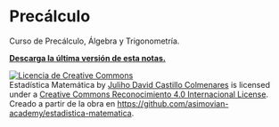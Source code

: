 # Precálculo
 Curso de Precálculo, Álgebra y Trigonometría.

**[Descarga la última versión de esta notas.](https://github.com/optimum-academy/precalculo/blob/main/latex/%5BPrec%C3%A1lculo%5D.pdf)**

<a rel="license" href="http://creativecommons.org/licenses/by/4.0/"><img alt="Licencia de Creative Commons" style="border-width:0" src="https://i.creativecommons.org/l/by/4.0/88x31.png" /></a><br /><span xmlns:dct="http://purl.org/dc/terms/" property="dct:title">Estadística Matemática</span> by <a xmlns:cc="http://creativecommons.org/ns#" href="https://www.asimovian.academy" property="cc:attributionName" rel="cc:attributionURL">Juliho David Castillo Colmenares</a> is licensed under a <a rel="license" href="http://creativecommons.org/licenses/by/4.0/">Creative Commons Reconocimiento 4.0 Internacional License</a>.<br />Creado a partir de la obra en <a xmlns:dct="http://purl.org/dc/terms/" href="https://github.com/asimovian-academy/estadistica-matematica" rel="dct:source">https://github.com/asimovian-academy/estadistica-matematica</a>.
